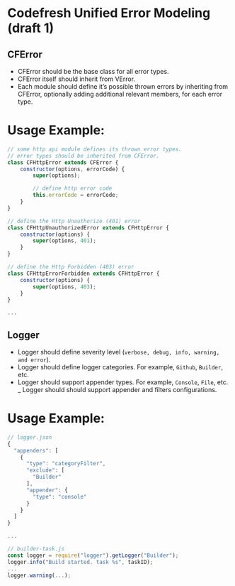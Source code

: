 # Codefresh Unified Error Modeling (draft 1)
## CFError
- CFError should be the base class for all error types.
- CFError itself should inherit from VError.
- Each module should define it’s possible thrown errors by inheriting from CFError, optionally adding additional relevant members, for each error type.

# Usage Example:
```javascript
// some http api module defines its thrown error types.
// error types should be inherited from CFError.
class CFHttpError extends CFError {
    constructor(options, errorCode) {
        super(options);

        // define http error code
        this.errorCode = errorCode;
    }
}

// define the Http Unauthorize (401) error
class CFHttpUnauthorizedError extends CFHttpError {
    constructor(options) {
        super(options, 401);
    }
}

// define the Http Forbidden (403) error
class CFHttpErrorForbidden extends CFHttpError {
    constructor(options) {
        super(options, 403);
    }
}

...
```

## Logger
- Logger should define severity level (`verbose, debug, info, warning, and error`).
- Logger should define logger categories. For example, `Github`, `Builder`, etc.
- Logger should support appender types. For example, `Console`, `File`, etc.
_ Logger should should support appender and filters configurations.
# Usage Example:
``` javascript
// logger.json
{
  "appenders": [
    {
      "type": "categoryFilter",
      "exclude": [
        "Builder"
      ],
      "appender": {
        "type": "console"
      }
    }
  ]
}

...

// builder-task.js
const logger = require("logger").getLogger("Builder");
logger.info("Build started. task %s", taskID);
...
logger.warning(...);

```
